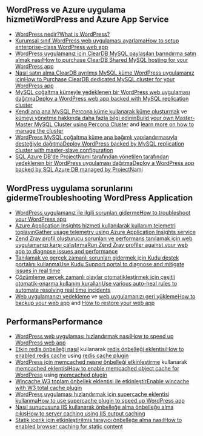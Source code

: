 ## <a name="wordpress-and-azure-app-service"></a><span data-ttu-id="db5fb-101">WordPress ve Azure uygulama hizmeti</span><span class="sxs-lookup"><span data-stu-id="db5fb-101">WordPress and Azure App Service</span></span>
* [<span data-ttu-id="db5fb-102">WordPress nedir?</span><span class="sxs-lookup"><span data-stu-id="db5fb-102">What is WordPress?</span></span>](https://wordpress.org/)
* [<span data-ttu-id="db5fb-103">Kurumsal sınıf WordPress web uygulaması ayarlama</span><span class="sxs-lookup"><span data-stu-id="db5fb-103">How to setup enterprise-class WordPress web app</span></span>](../articles/app-service-web/web-sites-php-enterprise-wordpress.md)
* [<span data-ttu-id="db5fb-104">WordPress uygulamanız için ClearDB MySQL paylaşılan barındırma satın almak nasıl</span><span class="sxs-lookup"><span data-stu-id="db5fb-104">How to purchase ClearDB Shared MySQL hosting for your WordPress app</span></span>](http://blog.syntaxc4.net/post/2012/12/03/provisioning-a-mysql-database-from-the-windows-azure-store.aspx)
* [<span data-ttu-id="db5fb-105">Nasıl satın alma ClearDB ayrılmış MySQL küme WordPress uygulamanız için</span><span class="sxs-lookup"><span data-stu-id="db5fb-105">How to Purchase ClearDB dedicated MySQL cluster for your WordPress app </span></span>](https://azure.microsoft.com/blog/announcing-new-mysql-premium-tiers-from-cleardb/)
* [<span data-ttu-id="db5fb-106">MySQL çoğaltma kümeyle yedeklenen bir WordPress web uygulaması dağıtma</span><span class="sxs-lookup"><span data-stu-id="db5fb-106">Deploy a WordPress web app backed with MySQL replication cluster</span></span>](/documentation/templates/wordpress-mysql-replication/)
* <span data-ttu-id="db5fb-107">[Kendi ana ana MySQL Percona küme kullanarak küme oluşturmak](/documentation/templates/mysql-ha-pxc/) ve [kümeyi yönetme hakkında daha fazla bilgi edinin](https://github.com/fanjeffrey/axiom.articles/tree/master/pxc)</span><span class="sxs-lookup"><span data-stu-id="db5fb-107">[Build your own Master-Master MySQL Cluster using Percona Cluster](/documentation/templates/mysql-ha-pxc/) and [learn more on how to manage the cluster](https://github.com/fanjeffrey/axiom.articles/tree/master/pxc)</span></span>
* [<span data-ttu-id="db5fb-108">WordPress MySQL çoğaltma küme ana bağımlı yapılandırmasıyla desteğiyle dağıtma</span><span class="sxs-lookup"><span data-stu-id="db5fb-108">Deploy WordPress backed by MySQL replication cluster with master-slave configuration</span></span>](/documentation/templates/mysql-replication/)
* [<span data-ttu-id="db5fb-109">SQL Azure DB'de ProjectNami tarafından yönetilen tarafından yedeklenen bir WordPress uygulaması dağıtma</span><span class="sxs-lookup"><span data-stu-id="db5fb-109">Deploy a WordPress app backed by SQL Azure DB managed by ProjectNami</span></span>](https://azuremarketplace.microsoft.com/en-us/marketplace/apps/ProjectNami.ProjectNami?tab=Overview)

## <a name="troubleshooting-wordpress-application"></a><span data-ttu-id="db5fb-110">WordPress uygulama sorunlarını giderme</span><span class="sxs-lookup"><span data-stu-id="db5fb-110">Troubleshooting WordPress Application</span></span>
* [<span data-ttu-id="db5fb-111">WordPress uygulamanız ile ilgili sorunları giderme</span><span class="sxs-lookup"><span data-stu-id="db5fb-111">How to troubleshoot your WordPress app</span></span>](https://sunithamk.wordpress.com/2014/09/04/wordpress-troubleshooting-techniques-on-azure-websites/)
* [<span data-ttu-id="db5fb-112">Azure Application Insights hizmeti kullanılarak kullanım telemetri toplayın</span><span class="sxs-lookup"><span data-stu-id="db5fb-112">Gather usage  telemetry using Azure Application Insights  service</span></span>](https://azure.microsoft.com/blog/usage-analytics-for-wordpress-with-azure-app-insights/)
* [<span data-ttu-id="db5fb-113">Zend Zray profil oluşturucu sorunları ve performans tanılamak için web uygulamanızı karşı çalıştırma</span><span class="sxs-lookup"><span data-stu-id="db5fb-113">Run Zend Zray profiler against your web app to diagnose issues and performance</span></span>](https://sunithamk.wordpress.com/2015/08/04/profiling-php-application-on-azure-web-apps/)
* [<span data-ttu-id="db5fb-114">Tanılamak ve gerçek zamanlı sorunları gidermek için Kudu destek portalını kullanma</span><span class="sxs-lookup"><span data-stu-id="db5fb-114">Use Kudu Support portal to diagnose and mitigate issues in real time</span></span>](https://sunithamk.wordpress.com/2015/11/04/diagnose-and-mitigate-issues-with-azure-web-apps-support-portal/)
* [<span data-ttu-id="db5fb-115">Çözümleme gerçek zamanlı olaylar otomatikleştirmek için çeşitli otomatik-onarma kullanım kuralları</span><span class="sxs-lookup"><span data-stu-id="db5fb-115">Use various auto-heal rules to automate resolving real time incidents</span></span>](http://microsoftazurewebsitescheatsheet.info/#auto-heal)
* <span data-ttu-id="db5fb-116">[Web uygulamanızı yedekleme](../articles/app-service-web/web-sites-backup.md) ve [web uygulamanızı geri yükleme](../articles/app-service-web/web-sites-restore.md)</span><span class="sxs-lookup"><span data-stu-id="db5fb-116">[How to backup your web app](../articles/app-service-web/web-sites-backup.md) and [How to restore your web app](../articles/app-service-web/web-sites-restore.md)</span></span>

## <a name="performance"></a><span data-ttu-id="db5fb-117">Performans</span><span class="sxs-lookup"><span data-stu-id="db5fb-117">Performance</span></span>
* [<span data-ttu-id="db5fb-118">WordPress web uygulaması hızlandırmak nasıl</span><span class="sxs-lookup"><span data-stu-id="db5fb-118">How to speed up WordPress web app</span></span>](https://sunithamk.wordpress.com/2014/08/01/10-ways-to-speed-up-your-wordpress-site-on-azure-websites/)
* <span data-ttu-id="db5fb-119">[Etkin redis önbelleği nasıl](../articles/redis-cache/cache-dotnet-how-to-use-azure-redis-cache.md) kullanarak [redis önbelleği eklentisi](https://wordpress.org/plugins/wp-redis/)</span><span class="sxs-lookup"><span data-stu-id="db5fb-119">[How to enabled redis cache](../articles/redis-cache/cache-dotnet-how-to-use-azure-redis-cache.md) using [redis cache plugin](https://wordpress.org/plugins/wp-redis/)</span></span>
* <span data-ttu-id="db5fb-120">[WordPress için memcached nesne önbelleği etkinleştirme](../articles/app-service-web/web-sites-connect-to-redis-using-memcache-protocol.md) kullanarak [memcached eklentisi](https://wordpress.org/plugins/memcached/)</span><span class="sxs-lookup"><span data-stu-id="db5fb-120">[How to enable memcached object cache for WordPress](../articles/app-service-web/web-sites-connect-to-redis-using-memcache-protocol.md) using [memcached plugin](https://wordpress.org/plugins/memcached/)</span></span>
* [<span data-ttu-id="db5fb-121">Wincache W3 toplam önbellek eklentisi ile etkinleştir</span><span class="sxs-lookup"><span data-stu-id="db5fb-121">Enable wincache with W3 total cache plugin</span></span>](https://wordpress.org/plugins/w3-total-cache/)
* [<span data-ttu-id="db5fb-122">WordPress uygulaması hızlandırmak için supercache eklentisi kullanma</span><span class="sxs-lookup"><span data-stu-id="db5fb-122">How to use supercache plugin to speed up WordPress app</span></span>](http://ruslany.net/2008/12/speed-up-wordpress-on-iis-70/)
* [<span data-ttu-id="db5fb-123">Nasıl sunucusuna IIS kullanarak önbelleğe alma önbelleğe alma çıkış</span><span class="sxs-lookup"><span data-stu-id="db5fb-123">How to server caching using IIS output caching</span></span>](http://blogs.msdn.com/b/brian_swan/archive/2011/06/08/performance-tuning-php-apps-on-windows-iis-with-output-caching.aspx)
* [<span data-ttu-id="db5fb-124">Statik içerik için etkinleştirilmiş tarayıcı önbelleğe alma nasıl</span><span class="sxs-lookup"><span data-stu-id="db5fb-124">How to enabled browser caching for static content</span></span>](http://www.iis.net/configreference/system.webserver/staticcontent)

